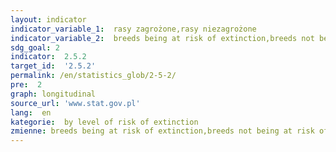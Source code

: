 ```yaml
---
layout: indicator
indicator_variable_1:  rasy zagrożone,rasy niezagrożone
indicator_variable_2:  breeds being at risk of extinction,breeds not being at risk of extinction
sdg_goal: 2
indicator:  2.5.2
target_id:  '2.5.2'
permalink: /en/statistics_glob/2-5-2/
pre:  2
graph: longitudinal
source_url: 'www.stat.gov.pl'
lang:  en
kategorie:  by level of risk of extinction
zmienne: breeds being at risk of extinction,breeds not being at risk of extinction
---
```

